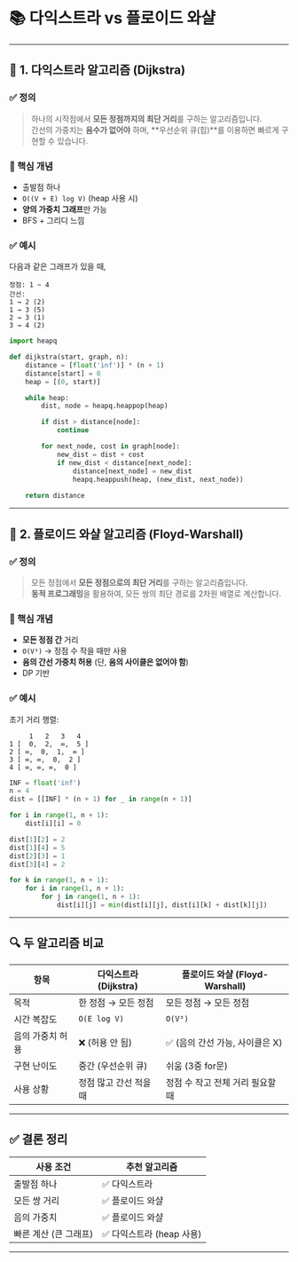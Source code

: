 # 📚 다익스트라 vs 플로이드 와샬

---

## 🔸 1. 다익스트라 알고리즘 (Dijkstra)

### ✅ 정의  
> 하나의 시작점에서 **모든 정점까지의 최단 거리**를 구하는 알고리즘입니다.  
> 간선의 가중치는 **음수가 없어야** 하며, **우선순위 큐(힙)**를 이용하면 빠르게 구현할 수 있습니다.

### 🧠 핵심 개념  
- 출발점 하나  
- `O((V + E) log V)` (heap 사용 시)  
- **양의 가중치 그래프**만 가능  
- BFS + 그리디 느낌

### ✅ 예시  
다음과 같은 그래프가 있을 때,

```
정점: 1 ~ 4
간선:  
1 → 2 (2)  
1 → 3 (5)  
2 → 3 (1)  
3 → 4 (2)  
```

```python
import heapq

def dijkstra(start, graph, n):
    distance = [float('inf')] * (n + 1)
    distance[start] = 0
    heap = [(0, start)]

    while heap:
        dist, node = heapq.heappop(heap)

        if dist > distance[node]:
            continue

        for next_node, cost in graph[node]:
            new_dist = dist + cost
            if new_dist < distance[next_node]:
                distance[next_node] = new_dist
                heapq.heappush(heap, (new_dist, next_node))
    
    return distance
```

---

## 🔸 2. 플로이드 와샬 알고리즘 (Floyd-Warshall)

### ✅ 정의  
> 모든 정점에서 **모든 정점으로의 최단 거리**를 구하는 알고리즘입니다.  
> **동적 프로그래밍**을 활용하여, 모든 쌍의 최단 경로를 2차원 배열로 계산합니다.

### 🧠 핵심 개념  
- **모든 정점 간** 거리  
- `O(V³)` → 정점 수 작을 때만 사용  
- **음의 간선 가중치 허용** (단, **음의 사이클은 없어야 함**)  
- DP 기반

### ✅ 예시

초기 거리 행렬:

```
     1   2   3   4
1 [  0,  2,  ∞,  5 ]
2 [ ∞,  0,  1,  ∞ ]
3 [ ∞, ∞,  0,  2 ]
4 [ ∞, ∞, ∞,  0 ]
```

```python
INF = float('inf')
n = 4
dist = [[INF] * (n + 1) for _ in range(n + 1)]

for i in range(1, n + 1):
    dist[i][i] = 0

dist[1][2] = 2
dist[1][4] = 5
dist[2][3] = 1
dist[3][4] = 2

for k in range(1, n + 1):
    for i in range(1, n + 1):
        for j in range(1, n + 1):
            dist[i][j] = min(dist[i][j], dist[i][k] + dist[k][j])
```

---

## 🔍 두 알고리즘 비교

| 항목              | 다익스트라 (Dijkstra) | 플로이드 와샬 (Floyd-Warshall) |
|-------------------|------------------------|-------------------------------|
| 목적              | 한 정점 → 모든 정점     | 모든 정점 → 모든 정점          |
| 시간 복잡도       | `O(E log V)`            | `O(V³)`                        |
| 음의 가중치 허용 | ❌ (허용 안 됨)          | ✅ (음의 간선 가능, 사이클은 X) |
| 구현 난이도       | 중간 (우선순위 큐)       | 쉬움 (3중 for문)               |
| 사용 상황         | 정점 많고 간선 적을 때   | 정점 수 작고 전체 거리 필요할 때 |

---

## ✅ 결론 정리

| 사용 조건 | 추천 알고리즘 |
|------------|----------------|
| 출발점 하나 | ✅ 다익스트라 |
| 모든 쌍 거리 | ✅ 플로이드 와샬 |
| 음의 가중치 | ✅ 플로이드 와샬 |
| 빠른 계산 (큰 그래프) | ✅ 다익스트라 (heap 사용) |

---